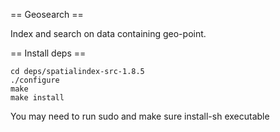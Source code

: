 == Geosearch ==

Index and search on data containing geo-point.


== Install deps ==

	cd deps/spatialindex-src-1.8.5
	./configure
	make
	make install
	
You may need to run sudo and make sure install-sh executable

